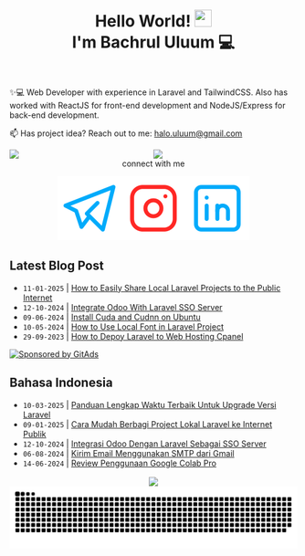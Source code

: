 
<h1 align="center">Hello World! <img src="https://raw.githubusercontent.com/MartinHeinz/MartinHeinz/master/wave.gif" height="30px" width="30px">
  <br> I'm Bachrul Uluum 💻</h1>
<br>

✨💻 Web Developer with experience in Laravel and TailwindCSS. Also has worked with ReactJS for front-end
development and NodeJS/Express for back-end development.


📫 Has project idea? Reach out to me:  halo.uluum@gmail.com

<div align="center">


[<img align="right" width="50%" src="https://github-readme-stats.vercel.app/api?username=uluumbch&theme=transparent&show_icons=true">](https://metrics.lecoq.io/uluumbch)
 
 [<img align="right" width="50%" src="https://github-readme-stats.vercel.app/api/top-langs/?username=uluumbch&layout=compact&theme=transparent">](https://metrics.lecoq.io/uluumbch)
  


<!-- GitAds-Verify: QS4MN311DIXZ1ZXWEB6ZHHGH18I8QU5U -->

connect with me


  [![uluumbch](./icons/telegram.svg)](https://t.me/uluumbch)[![uluumbch](./icons/instagram.svg)](https://instagram.com/uluumbch)[![Bachrul Uluum](./icons/linkedin.svg)](https://www.linkedin.com/in/bachrul-uluum/)

</div>

## Latest Blog Post

<!-- BLOG-POST-LIST-EN:START -->
- `11-01-2025` | [How to Easily Share Local Laravel Projects to the Public Internet](https://www.uluumbch.my.id/en/p/how-to-easily-share-local-laravel-projects-to-the-public-internet/)  
- `12-10-2024` | [Integrate Odoo With Laravel SSO Server](https://www.uluumbch.my.id/en/p/integrate-odoo-with-laravel-sso-server/)  
- `09-06-2024` | [Install Cuda and Cudnn on Ubuntu](https://www.uluumbch.my.id/en/p/install-cuda-and-cudnn-on-ubuntu/)  
- `10-05-2024` | [How to Use Local Font in Laravel Project](https://www.uluumbch.my.id/en/p/how-to-use-local-font-in-laravel-project/)  
- `29-09-2023` | [How to Depoy Laravel to Web Hosting Cpanel](https://www.uluumbch.my.id/en/p/how-to-deploy-laravel-to-web-hosting-cpanel/)  

<!-- BLOG-POST-LIST-EN:END -->

[![Sponsored by GitAds](https://gitads.dev/v1/ad-serve?source=uluumbch/uluumbch@github)](https://gitads.dev/v1/ad-track?source=uluumbch/uluumbch@github)


## Bahasa Indonesia

<!-- BLOG-POST-LIST:START -->
- `10-03-2025` | [Panduan Lengkap Waktu Terbaik Untuk Upgrade Versi Laravel](https://www.uluumbch.my.id/p/panduan-lengkap-waktu-terbaik-untuk-upgrade-versi-laravel/)  
- `09-01-2025` | [Cara Mudah Berbagi Project Lokal Laravel ke Internet Publik](https://www.uluumbch.my.id/p/cara-mudah-berbagi-project-lokal-laravel-ke-internet-publik/)  
- `12-10-2024` | [Integrasi Odoo Dengan Laravel Sebagai SSO Server](https://www.uluumbch.my.id/p/integrasi-odoo-dengan-laravel-sebagai-sso-server/)  
- `06-08-2024` | [Kirim Email Menggunakan SMTP dari Gmail](https://www.uluumbch.my.id/p/kirim-email-menggunakan-smtp-dari-gmail/)  
- `14-06-2024` | [Review Penggunaan Google Colab Pro](https://www.uluumbch.my.id/p/review-penggunaan-google-colab-pro/)  

<!-- BLOG-POST-LIST:END -->
<div align="center">
<img align="center" src="https://github-readme-streak-stats.herokuapp.com?user=uluumbch&theme=github-dark-blue&border_radius=4.9&mode=weekly&card_width=1000">


<picture>
  <source media="(prefers-color-scheme: dark)" srcset="https://raw.githubusercontent.com/uluumbch/uluumbch/output/github-snake-dark.svg" />
  <source media="(prefers-color-scheme: light)" srcset="https://raw.githubusercontent.com/uluumbch/uluumbch/output/github-snake.svg" />
  <img alt="github-snake" src="https://raw.githubusercontent.com/uluumbch/uluumbch/output/github-snake.svg" />
</picture>
</div>

<!---
uluumbch/uluumbch is a ✨ special ✨ repository because its `README.md` (this file) appears on your GitHub profile.
You can click the Preview link to take a look at your changes.
--->
